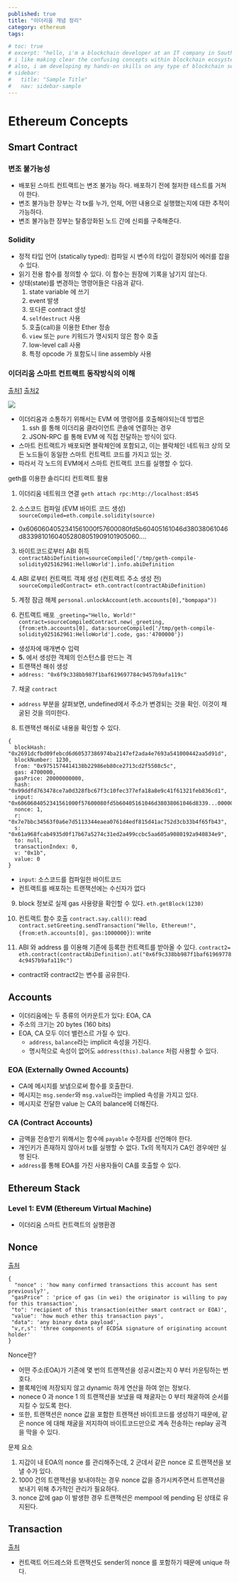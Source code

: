 ```yaml
---
published: true
title: "이더리움 개념 정리"
category: ethereum
tags:

# toc: true
# excerpt: "hello, i'm a blockchain developer at an IT company in South Korea.
# i like making clear the confusing concepts within blockchain ecosystem.
# also, i am developing my hands-on skills on any type of blockchain service."
# sidebar:
#   title: "Sample Title"
#   nav: sidebar-sample
---
```


# Ethereum Concepts

## Smart Contract

### 변조 불가능성

* 배포된 스마트 컨트랙트는 변조 불가능 하다. 배포하기 전에 철저한 테스트를 거쳐야 한다.
* 변조 불가능한 장부는 각 tx를 누가, 언제, 어떤 내용으로 실행했는지에 대한 추적이 가능하다.
* 변조 불가능한 장부는 탈중앙화된 노드 간에 신뢰를 구축해준다.

### Solidity 

* 정적 타입 언어 (statically typed): 컴파일 시 변수의 타입이 결정되어 에러를 잡을 수 있다.
* 읽기 전용 함수를 정의할 수 있다. 이 함수는 원장에 기록을 남기지 않는다.
* 상태(state)를 변경하는 명령어들은 다음과 같다.
  1. state variable 에 쓰기
  2. event 발생
  3. 또다른 contract 생성
  4. `selfdestruct` 사용
  5. 호출(call)을 이용한 Ether 정송
  6. `view` 또는 `pure` 키워드가 명시되지 않은 함수 호출
  7. low-level call 사용
  8. 특정 opcode 가 포함도니 line assembly 사용 

### 이더리움 스마트 컨트랙트 동작방식의 이해

[출처1](https://www.opentutorials.org/course/2869/19273)
[출처2](https://blog.daum.net/liberalis/13222487)

![](../assets/images/2022-01-27-16-50-01.png)

- 이더리움과 소통하기 위해서는 EVM 에 명령어를 호출해야되는데 방법은
  1. ssh 를 통해 이더리움 클라이언트 콘솔에 연결하는 경우
  2. JSON-RPC 를 통해 EVM 에 직접 전달하는 방식이 있다.
- 스마트 컨트랙트가 배포되면 블락체인에 포함되고, 이는 블락체인 네트워크 상의 모든 노드들이 동일한 스마트 컨트랙트 코드를 가지고 있는 것.
- 따라서 각 노드의 EVM에서 스마트 컨트랙트 코드를 실행할 수 있다.

geth를 이용한 솔리디티 컨트랙트 활용

1. 이더리움 네트워크 연결
`geth attach rpc:http://localhost:8545`

2. 소스코드 컴파일 (EVM 바이트 코드 생성)
`sourceCompiled=eth.compile.solidity(source)`
- 0x6060604052341561000f57600080fd5b60405161046d38038061046d83398101604052808051909101905060....

3. 바이트코드로부터 ABI 취득
`contractAbiDefinition=sourceCompiled['/tmp/geth-compile-solidity025162961:HelloWorld'].info.abiDefinition`

4. ABI 로부터 컨트랙트 객체 생성 (컨트랙트 주소 생성 전)
`sourceCompiledContract= eth.contract(contractAbiDefinition)`

5. 계정 잠금 해제
`personal.unlockAccount(eth.accounts[0],"bompapa"))`

6. 컨트랙트 배포
`_greeting="Hello, World!"`
`contract=sourceCompiledContract.new(_greeting, {from:eth.accounts[0], data:sourceCompiled['/tmp/geth-compile-solidity025162961:HelloWorld'].code, gas:'4700000'})`
- 생성자에 매개변수 입력
- **5.** 에서 생성한 객체의 인스턴스를 만드는 격
- 트랜잭션 해쉬 생성
- `address: "0x6f9c338bb987f1baf619697784c9457b9afa119c"`

7. 채굴
`contract`
- `address` 부분을 살펴보면, undefined에서 주소가 변경되는 것을 확인. 이것이 채굴된 것을 의미한다.

8. 트랜잭션 해쉬로 내용을 확인할 수 있다.

```
{
  blockHash: "0x2691dcfbd09febcd6d60537386974ba2147ef2ada4e7693a541000442aa5d91d",
  blockNumber: 1230,
  from: "0x9751574414138b22986eb80ce2713cd2f5508c5c",
  gas: 4700000,
  gasPrice: 20000000000,
  hash: "0x99ddfd763478ce7a0d328fbc67f3c10fec377efa18a8e9c41f61321feb836cd1",
  input: "0x6060604052341561000f57600080fd5b60405161046d38038061046d8339...000000000",
  nonce: 1,
  r: "0x7e7bbc34563f0a6e7d5113344eaea0761d4edf815d41ac752d3cb33b4f65fb43",
  s: "0x61a968fcab4935d0f17b67a5274c31ed2a499ccbc5aa605a9080192a940834e9",
  to: null,
  transactionIndex: 0,
  v: "0x1b",
  value: 0
}
```
- `input`: 소스코드를 컴파일한 바이트코드
- 컨트랙트를 배포하는 트랜잭션에는 수신자가 없다

9. block 정보로 실제 gas 사용량을 확인할 수 있다.
`eth.getBlock(1230)`

10. 컨트랙트 함수 호출
`contract.say.call()`: read
`contract.setGreeting.sendTransaction("Hello, Ethereum!",{from:eth.accounts[0], gas:1000000})`: write

11. ABI 와 address 를 이용해 기존에 등록한 컨트랙트를 받아올 수 있다.
`contract2= eth.contract(contractAbiDefinition).at("0x6f9c338bb987f1baf619697784c9457b9afa119c")`
- contract와 contract2는 변수를 공유한다.

## Accounts

* 이더리움에는 두 종류의 어카운트가 있다: EOA, CA
* 주소의 크기는 20 bytes (160 bits)
* EOA, CA 모두 이더 밸런스르 가질 수 있다.
  * `address`, `balance`라는 implicit 속성을 가진다.
  * 명시적으로 속성이 없어도 `address(this).balance` 처럼 사용할 수 있다.

### EOA (Externally Owned Accounts)

* CA에 메시지를 보냄으로써 함수를 호출한다.
* 메시지는 `msg.sender`와 `msg.value`라는 implied 속성을 가지고 있다.
* 메시지로 전달한 value 는 CA의 balance에 더해진다.
  
### CA (Contract Accounts)

* 금액을 전송받기 위해서는 함수에 `payable` 수정자를 선언해야 한다.
* 개인키가 존재하지 않아서 tx를 실행할 수 없다. Tx의 목적지가 CA인 경우에만 실행 된다.
* `address`를 통해 EOA를 가진 사용자들이 CA를 호출할 수 있다.

## Ethereum Stack

### Level 1: EVM (Ethereum Virtual Machine)

* 이더리움 스마트 컨트랙트의 실행환경

## Nonce

[출처](https://medium.com/swlh/ethereum-series-understanding-nonce-3858194b39bf)

```
{
  "nonce" : 'how many confirmed transactions this account has sent previously?',
 "gasPrice" : 'price of gas (in wei) the originator is willing to pay for this transaction',
 "to": 'recipient of this transaction(either smart contract or EOA)',
 "value": 'how much ether this transaction pays',
 "data": 'any binary data payload',
 "v,r,s": 'three components of ECDSA signature of originating account holder'
}
```

Nonce란?
- 어떤 주소(EOA)가 기존에 몇 번의 트랜잭션을 성공시켰는지 0 부터 카운팅하는 번호다.
- 블록체인에 저장되지 않고 dynamic 하게 연산을 하여 얻는 정보다.
- nonece 0 과 nonce 1 의 트랜잭션을 보냈을 때 채굴자는 0 부터 채굴하여 순서를 지킬 수 있도록 한다.
- 또한, 트랜잭션은 nonce 값을 포함한 트랜잭션 바이트코드를 생성하기 때문에, 같은 nonce 에 대해 채굴을 저지하여 바이트코드만으로 계속 전송하는 replay 공격을 막을 수 있다.

문제 요소
1. 지갑이 내 EOA의 nonce 를 관리해주는데, 2 군데서 같은 nonce 로 트랜잭션을 보낼 수가 있다.
2. 1000 건의 트랜잭션을 보내야하는 경우 nonce 값을 증가시켜주면서 트랜잭션을 보내기 위해 추가적인 관리가 필요하다.
3. nonce 값에 gap 이 발생한 경우 트랜잭션은 mempool 에 pending 된 상태로 유지된다.

## Transaction

[출처](https://medium.com/@codetractio/inside-an-ethereum-transaction-fa94ffca912f)

- 컨트랙트 어드레스와 트랜잭션도 sender의 nonce 를 포함하기 때문에 unique 하다.